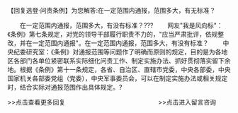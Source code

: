 【回复选登·问责条例】为您解答:在一定范围内通报，范围多大，有无标准？










　　在一定范围内通报，范围多大，有没有标准？???
　　网友"我是风向标"：《条例》第七条规定，对党的领导干部履行职责不力的，"应当严肃批评，依规整改，并在一定范围内通报"。在一定范围内通报，范围多大，有没有标准？
　　中央纪委研究室：《条例》对通报范围等问题作了明确而原则的规定，目的是为各地区各部门各单位紧密联系实际细化问责工作、制定实施办法、抓好贯彻落实留下余地。根据《条例》第十一条规定，各省、自治区、直辖市党委，中央各部委，中央国家机关各部委党组（党委），中央军事委员会，可以在制定实施办法或相关规定时，结合实际对通报范围作出具体规定。?


\>\>点击查看更多回复　　　　　　　　　　　　　　　\>\>点击进入留言咨询

